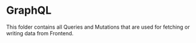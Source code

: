 # GraphQL

This folder contains all Queries and Mutations that are used for fetching or writing data from Frontend.
